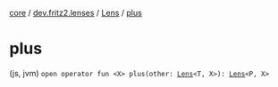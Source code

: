 [core](../../index.md) / [dev.fritz2.lenses](../index.md) / [Lens](index.md) / [plus](./plus.md)

# plus

(js, jvm) `open operator fun <X> plus(other: `[`Lens`](index.md)`<T, X>): `[`Lens`](index.md)`<P, X>`